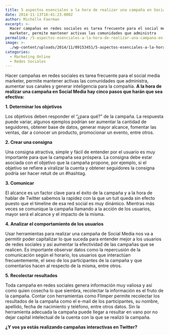 ```yaml
---
title: 5 aspectos esenciales a la hora de realizar una campaña en Social Media
date: 2014-11-13T16:41:23.000Z
author: Michelle Faerman
excerpt: >-
  Hacer campañas en redes sociales es tarea frecuente para el social media
  marketer, permite mantener activas las comunidades que administra
permalink: /5-aspectos-esenciales-a-la-hora-de-realizar-una-campana-en-social-media/
image: >-
  ./wp-content/uploads/2014/11/09153451/5-aspectos-esenciales-a-la-hora-de-realizar-una-campa%C3%B1a-en-Social-Media-47.jpg
categories:
  - Marketing Online
  - Redes Sociales
---
```

Hacer campañas en redes sociales es tarea frecuente para el social media marketer, permite mantener activas las comunidades que administra, aumentar sus canales y generar inteligencia para la compañía. **A la hora de realizar una campaña en Social Media hay cinco pasos que harán que sea efectiva:**

**1. Determinar los objetivos**

Los objetivos deben responder el “¿para qué?” de la campaña. La respuesta puede variar, algunos ejemplos podrían ser aumentar la cantidad de seguidores, obtener base de datos, generar mayor alcance, fomentar las ventas, dar a conocer un producto, promocionar un evento, entre otros.

**2. Crear una consigna**

Una consigna atractiva, simple y fácil de entender por el usuario es muy importante para que la campaña sea próspera. La consigna debe estar asociada con el objetivo que la campaña propone, por ejemplo, si el objetivo se refiere a viralizar la cuenta y obtener seguidores la consigna podría ser hacer retuit de un #hashtag.

**3. Comunicar**

El alcance es un factor clave para el éxito de la campaña y a la hora de hablar de Twitter sabemos la rapidez con la que un tuit queda sin efecto puesto que el timeline de esa red social es muy dinámico. Mientras más veces se comunique la campaña llamando a la acción de los usuarios, mayor será el alcance y el impacto de la misma.

**4. Analizar el comportamiento de los usuarios**

Usar herramientas para realizar una campaña de Social Media nos va a permitir poder capitalizar lo que suceda para entender mejor a los usuarios de redes sociales y así aumentar la efectividad de las campañas que se realicen. Es importante observar datos como la repercusión de la comunicación según el horario, los usuarios que interactúan frecuentemente, el sexo de los participantes de la campaña y que comentarios hacen al respecto de la misma, entre otros.

**5. Recolectar resultados**

Toda campaña en redes sociales genera información muy valiosa y así como quien cosecha lo que siembra, recolectar la información es el fruto de la campaña. Contar con herramientas como Flimper permite recolectar los resultados de la campaña como el e-mail de los participantes, su nombre, apellido, fecha de nacimiento y teléfono, entre otros datos. Sin la herramienta adecuada la campaña puede llegar a resultar en vano por no dejar capital intelectual de la cuenta con la que se realizó la campaña.

**¿Y vos ya estás realizando campañas interactivas en Twitter?**
